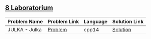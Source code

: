 ## [8 Laboratorium](https://www.hackerrank.com/domains/isemestr2020/8laboratorium)

|Problem Name|Problem Link|Language|Solution Link|
---|---|---|---
|JULKA - Julka|[Problem](https://www.hackerrank.com/challenges/julka-julka/problem)|cpp14|[Solution](./julka-julka.cpp)|
